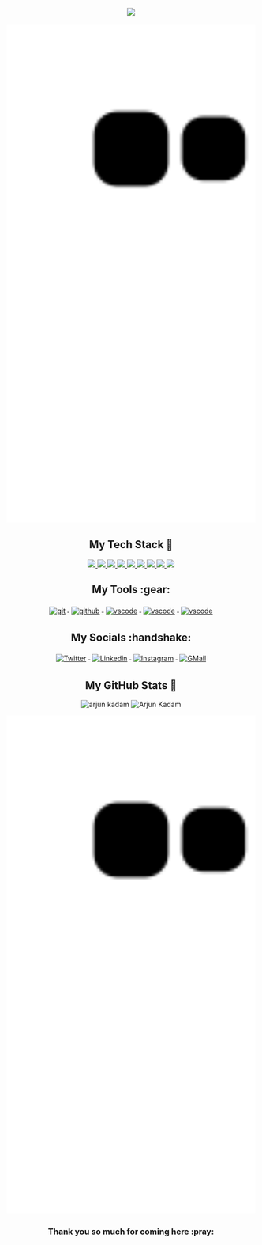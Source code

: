 <p align="center"><img src="https://github-hero-readme.vercel.app/api?username=arjun-kadam&linkedin=visual-arjun&twitter=visual_arjun47"/>

<p align="center"> <img src="https://github.com/arjun-kadam/arjun-kadam/blob/output/github-contribution-grid-snake.svg" width="1080" /> </p>
 
 <h2 align="center">My Tech Stack 🧰</h2>
<p align="center">
<a href="#">
<img src="https://raw.githubusercontent.com/klaasnicolaas/ColoredBadges/master/svg/dev/languages/html.svg">
</a>
<a href="#">
<img src="https://raw.githubusercontent.com/klaasnicolaas/ColoredBadges/master/svg/dev/languages/css3.svg">
</a>
<a href="">
<img src="https://raw.githubusercontent.com/klaasnicolaas/ColoredBadges/master/svg/dev/languages/js.svg">
</a> 
 
<a href="">
<img src="https://raw.githubusercontent.com/klaasnicolaas/ColoredBadges/master/svg/dev/languages/python.svg"  />
</a>
<a href="">
    <img src="https://raw.githubusercontent.com/klaasnicolaas/ColoredBadges/master/svg/dev/misc/cloud.svg">
</a>
 <a href="">
    <img src="https://raw.githubusercontent.com/klaasnicolaas/ColoredBadges/master/svg/dev/services/aws.svg">
</a>
<a href="">
    <img src="https://raw.githubusercontent.com/klaasnicolaas/ColoredBadges/master/svg/dev/services/azure.svg">
</a>
<a href="">
    <img src="https://raw.githubusercontent.com/klaasnicolaas/ColoredBadges/master/svg/dev/services/kubernetes.svg">
</a>
 <a href="">
    <img src="https://raw.githubusercontent.com/klaasnicolaas/ColoredBadges/master/svg/dev/tools/docker.svg">
</a>
</p>


<h2 align="center">My Tools :gear: </h2>
<p align="center">
<a href="https://git-scm.com">
<img src="https://raw.githubusercontent.com/klaasnicolaas/ColoredBadges/prod/svg/dev/tools/git.svg" alt="git" style="vertical-align:top; margin:4px">
</a>
<a href="https://github.com/">
<img src="https://raw.githubusercontent.com/klaasnicolaas/ColoredBadges/prod/svg/dev/services/github.svg" alt="github" style="vertical-align:top; margin:4px">
</a>
<a href="">
<img src="https://raw.githubusercontent.com/klaasnicolaas/ColoredBadges/master/svg/dev/tools/visualstudio_code.svg" alt="vscode" style="vertical-align:top; margin:4px">
</a>
<a href="">
<img src="https://raw.githubusercontent.com/klaasnicolaas/ColoredBadges/master/svg/dev/tools/jetbrains_intellij.svg" alt="vscode" style="vertical-align:top; margin:4px">
</a>
 <a href="">
<img src="https://raw.githubusercontent.com/klaasnicolaas/ColoredBadges/master/svg/devices/pc.svg" alt="vscode" style="vertical-align:top; margin:4px">
</a>
</p>


<h2 align="center">My Socials :handshake: </h2>
<p align="center">
<a href="https://twitter.com/visual_arjun47">
<img src="https://raw.githubusercontent.com/klaasnicolaas/ColoredBadges/master/svg/social/twitter.svg" alt="Twitter" style="vertical-align:top; margin:4px">
</a>
<a href="https://linkedin.com/in/visual-arjun">
<img src="https://raw.githubusercontent.com/klaasnicolaas/ColoredBadges/master/svg/social/linkedin.svg" alt="Linkedin" style="vertical-align:top; margin:4px">
</a>
<a href="https://instagram.com/visual_arjun47">
<img src="https://raw.githubusercontent.com/klaasnicolaas/ColoredBadges/prod/svg/social/instagram.svg" alt="Instagram" style="vertical-align:top; margin:4px">
</a>
<a href="mailto:arjunkadama29@gmail.com">
<img src="https://raw.githubusercontent.com/klaasnicolaas/ColoredBadges/prod/svg/social/gmail.svg" alt="GMail" style="vertical-align:top; margin:4px">
</a>
</p>

<h2 align="center">My GitHub Stats 📶</h2>


<p align="center"><img src="https://github-readme-stats.vercel.app/api?username=arjun-kadam&theme=dracula&show_icons=true" alt="arjun kadam" width="400" />
<img src="http://github-readme-streak-stats.herokuapp.com?user=arjun-kadam&theme=dracula&hide_border=false" alt ="Arjun Kadam" width="400" />
</p>

<p align="center"> <img src="https://github.com/arjun-kadam/arjun-kadam/blob/output/github-contribution-grid-snake.svg" width="700" /> </p>


<h3 align="center">Thank you so much for coming here :pray:</h3>
